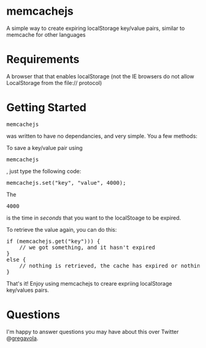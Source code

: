 memcachejs
==========

A simple way to create expiring localStorage key/value pairs, similar to memcache for other languages

# Requirements
A browser that that enables localStorage (not the IE browsers do not allow LocalStorage from the file:// protocol)<br />


# Getting Started
<pre>memcachejs</pre> was written to have no dependancies, and very simple. You a few methods:<br />

To save a key/value pair using <pre>memcachejs</pre>, just type the following code:
<pre>
memcachejs.set("key", "value", 4000);
</pre>

The <pre>4000</pre> is the time in *seconds* that you want to the localStoage to be expired.<br />

To retrieve the value again, you can do this:<br />

<pre>
if (memcachejs.get("key"))) {
	// we got something, and it hasn't expired
}
else {
	// nothing is retrieved, the cache has expired or nothing was set there
}
</pre>

That's it! Enjoy using memcachejs to creare expriing localStorage key/values pairs.<br />

# Questions
I'm happy to answer questions you may have about this over Twitter @<a href="http://twitter.com/gregavola">gregavola</a>.